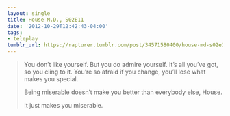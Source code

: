 ```yaml
---
layout: single
title: House M.D., S02E11
date: '2012-10-29T12:42:43-04:00'
tags:
- teleplay
tumblr_url: https://rapturer.tumblr.com/post/34571580400/house-md-s02e11
---
```

> You don’t like yourself. But you do admire yourself. It’s all you’ve got, so you cling to it. You’re so afraid if you change, you’ll lose what makes you special.
> 
> Being miserable doesn’t make you better than everybody else, House.
> 
> It just makes you miserable.

